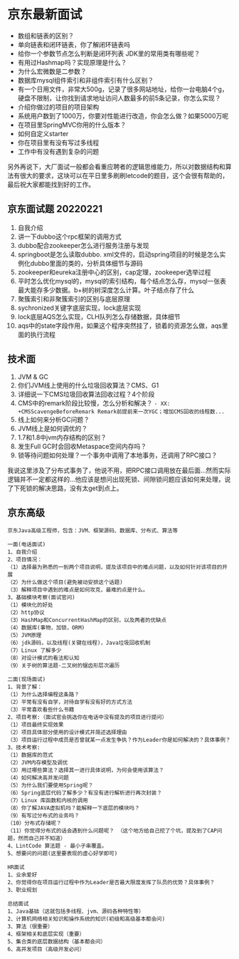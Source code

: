 # 京东最新面试

- 数组和链表的区别？
- 单向链表和闭环链表，你了解闭环链表吗
- 给你一个参数节点怎么判断是闭环列表 JDK里的常用类有哪些呢？
- 有用过Hashmap吗？实现原理是什么？
- 为什么宏微数是二参数？
- 数据库mysql组件索引和非组件索引有什么区别？
- 有一个日用文件，非常大500g，记录了很多网站地址，给你一台电脑4个g，硬盘不限制，让你找到请求地址访问人数最多的前5条记录，你怎么实现？
- 介绍你做过的项目的项目架构
- 系统用户数到了1000万，你要对性能进行改造，你会怎么做？如果5000万呢
- 在项目里SpringMVC你用的什么版本？
- 如何自定义starter
- 你在项目里有没有写过多线程
- 工作中有没有遇到复杂的问题
 
 另外再说下，大厂面试一般都会看重应聘者的逻辑思维能力，所以对数据结构和算法有很大的要求，这块可以在平日里多刷刷letcode的题目，这个会很有帮助的，最后祝大家都能找到好的工作。



## 京东面试题 20220221

1. 自我介绍
2. 讲一下dubbo这个rpc框架的调用方式
3. dubbo配合zookeeper怎么进行服务注册与发现
4. springboot是怎么读取dubbo. xml文件的，启动spring项目的时候是怎么实例化dubbo里面的类的，分析具体细节与源码
5. zookeeper和eureka注册中心的区别，cap定理，zookeeper选举过程
6. 平时怎么优化mysql的，mysql的索引结构，每个结点怎么存，mysql一张表最大能存多少数据。b+树的树深度怎么计算。叶子结点存了什么
7. 聚簇索引和非聚簇索引的区别与底层原理
8. sychronized关键字底层实现，lock底层实现
9. lock底层AQS怎么实现，CLH队列怎么存储数据，具体细节
10. aqs中的state字段作用，如果这个程序突然挂了，锁着的资源怎么做，aqs里面的执行流程



## 技术面

1. JVM & GC
2. 你们JVM线上使用的什么垃圾回收算法？CMS、G1
3. 详细说一下CMS垃圾回收算法回收过程？4个阶段
4. CMS中的remark阶段比较慢，怎么分析和解决？
   `- XX: +CMSScavengeBeforeRemark Remark前提前来一次YGC；增加CMS回收的线程数...`
5. 线上如何来分析GC问题？
6. JVM线上是如何调优的？
7. 1.7和1.8中jvm内存结构的区别？
8. 发生Full GC时会回收Metaspace空间内存吗？
9. 锁等待问题如何处理？一个事务中调用了本地事务，还调用了RPC接口？

我说这里涉及了分布式事务了，他说不用，把RPC接口调用放在最后面...然而实际逻辑并不一定都这样的...他应该是想问出现死锁、间隙锁问题应该如何来处理，说了下死锁的解决思路，没有太get到点上。  


## 京东高级

```
京东Java高级工程师，包含：JVM、框架源码、数据库、分布式、算法等

一面(电话面试)
1、自我介绍
2、项目情况：
（1）选择最为熟悉的一到两个项目说明，提及该项目中的难点问题，以及如何针对该项目的开展
（2）为什么做这个项目(避免被动安排这个话题)
（3）解释项目中遇到的难点是如何攻克，最难的点是什么。
3、基础模块考察(面试官问)
（1）模块化的好处
（2）http协议
（3）HashMap和ConcurrentHashMap的区别，以及两者的优缺点
（4）数据库(事物，加锁，ORM)
（5）JVM原理
（6）jdk源码，以及线程(关键在线程)，Java垃圾回收机制
（7）Linux 了解多少
（8）对设计模式的看法和认知
（9）关于树的算法题-二叉树的锯齿形层次遍历

二面(现场面试)
1、背景了解：
（1）为什么选择编程这条路？
（2）平常有没有自学，对待自学有没有好的方式方法
（3）平常喜欢看些什么书籍
2、项目考察:（面试官会挑选你在电话中没有提及的项目进行提问）
（1）项目最终实现效果
（2）项目具体部分使用的设计模式并简述选择理由
（3）项目运行过程中成员是否曾就某一点发生争执？作为Leader你是如何解决的？具体事例？
3、技术考察:
（1）数据库的范式
（2）JVM内存模型及调优
（3）用过哪些算法？选择其一进行具体说明，为何会使用该算法？
（4）如何解决高并发问题
（5）为什么我们要使用Spring呢？
（6）Spring底层代码了解多少？有没有进行解析进行再次封装？
（7）Linux 库函数和内核的调用
（8）你了解JAVA虚拟机吗？能解释一下底层的模块吗？
（9）有写过分布式的业务吗？
（10）分布式存储呢？
（11）你觉得分布式的话会遇到什么问题呢？ （这个地方给自己挖了个坑，提及到了CAP问题，然而自己并不知道）
4、LintCode 算法题 - 最小子串覆盖。
5、想要问的问题(这里要表现的虚心好学即可)

HR面试
1、业余爱好
2、你觉得你在项目运行过程中作为Leader是否最大限度发挥了队员的优势？具体事例？
3、职业规划

总结面试
1、Java基础（这就包括多线程、jvm、源码各种特性等）
2、计算机网络相关知识和操作系统的知识(初级和高级基本都会问)
3、算法（很重要）
4、框架相关和底层实现（重要）
5、集合类的底层数据结构（基本都会问）
6、高并发项目（高级开发必问）
```